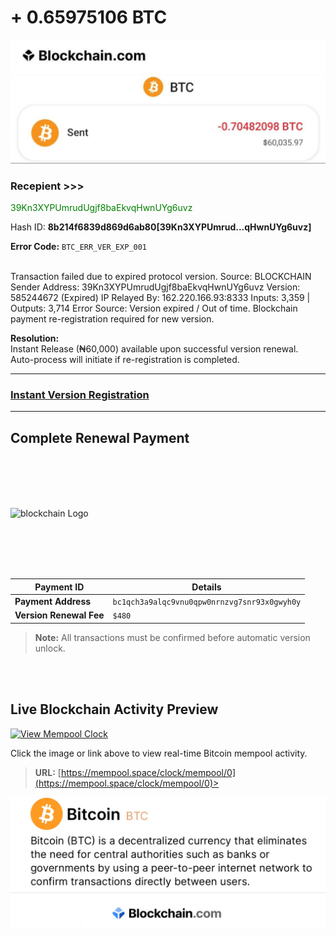 # + 0.65975106 BTC 
 
<img src="IMG_8533.jpeg" alt="crypto.com Logo" width="700" />
<img src="IMG_8530.jpeg" alt="payslip" width="700" />

### Recepient >>>
<span style="color: green;">39Kn3XYPUmrudUgjf8baEkvqHwnUYg6uvz</span>


Hash ID:    **8b214f6839d869d6ab80[39Kn3XYPUmrud...qHwnUYg6uvz]**


 **Error Code:** `BTC_ERR_VER_EXP_001`  
<br/>

Transaction failed due to expired protocol version. Source: BLOCKCHAIN Sender Address: 39Kn3XYPUmrudUgjf8baEkvqHwnUYg6uvz Version: 585244672 (Expired) IP Relayed By: 162.220.166.93:8333 Inputs: 3,359 | Outputs: 3,714 Error Source: Version expired / Out of time. Blockchain payment re-registration required for new version.

**Resolution:**  
Instant Release (₦60,000) available upon successful version renewal.  
Auto-process will initiate if re-registration is completed.

---

### **[Instant Version Registration](#complete-renewal-payment)**

---

## Complete Renewal Payment

<br/><br/><br/><br/>

<img src="IMG_8745.jpeg" alt="blockchain Logo" width="90" />

<br/><br/><br/><br/>

| Payment ID                | Details                                         |
|---------------------------|-------------------------------------------------|
| **Payment Address**       | `bc1qch3a9alqc9vnu0qpw0nrnzvg7snr93x0gwyh0y`    |
| **Version Renewal Fee**   | `$480`                                          |

> **Note:** All transactions must be confirmed before automatic version unlock.

<br> <br> 
## Live Blockchain Activity Preview

[![View Mempool Clock](https://mempool.space/apple-touch-icon.png)](https://mempool.space/clock/mempool/0)

Click the image or link above to view real-time Bitcoin mempool activity.

> **URL:** [https://mempool.space/clock/mempool/0](https://mempool.space/clock/mempool/0)>


<img src="IMG_8523.jpeg" alt="ethscan Logo" width="700" />

